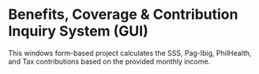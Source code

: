 # Benefits, Coverage & Contribution Inquiry System (GUI)

This windows form-based project calculates the SSS, Pag-Ibig, PhilHealth, and Tax contributions based on the provided monthly income.

